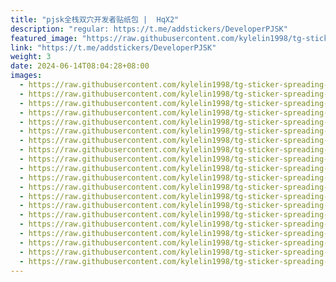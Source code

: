 ```yaml
---
title: "pjsk全栈双穴开发者贴纸包 |  HqX2"
description: "regular: https://t.me/addstickers/DeveloperPJSK"
featured_image: "https://raw.githubusercontent.com/kylelin1998/tg-sticker-spreading-worldwide-images/main/img/b258a755-3b44-40f8-bf35-8308048ede46.jpg"
link: "https://t.me/addstickers/DeveloperPJSK"
weight: 3
date: 2024-06-14T08:04:28+08:00
images:
  - https://raw.githubusercontent.com/kylelin1998/tg-sticker-spreading-worldwide-images/main/img/b258a755-3b44-40f8-bf35-8308048ede46.jpg
  - https://raw.githubusercontent.com/kylelin1998/tg-sticker-spreading-worldwide-images/main/img/a9fd4f4d-9e43-4186-8366-be65809fbd4d.jpg
  - https://raw.githubusercontent.com/kylelin1998/tg-sticker-spreading-worldwide-images/main/img/a8bcc9ad-151a-46f5-8ef5-cefc011a5c23.jpg
  - https://raw.githubusercontent.com/kylelin1998/tg-sticker-spreading-worldwide-images/main/img/d0f7cc8b-889d-493f-b47f-9bd6adfcdaf9.jpg
  - https://raw.githubusercontent.com/kylelin1998/tg-sticker-spreading-worldwide-images/main/img/6feda291-a0c0-417e-a6ea-e6c6305c0312.jpg
  - https://raw.githubusercontent.com/kylelin1998/tg-sticker-spreading-worldwide-images/main/img/488ca3e8-e653-46bc-bd62-9bef1c0507a0.jpg
  - https://raw.githubusercontent.com/kylelin1998/tg-sticker-spreading-worldwide-images/main/img/a71ad559-7356-4ab3-a519-068302fa77e2.jpg
  - https://raw.githubusercontent.com/kylelin1998/tg-sticker-spreading-worldwide-images/main/img/64354a92-e8a9-4678-8e4b-c992f8c84c32.jpg
  - https://raw.githubusercontent.com/kylelin1998/tg-sticker-spreading-worldwide-images/main/img/8564fefb-f767-4a27-8357-8fbdb7cff930.jpg
  - https://raw.githubusercontent.com/kylelin1998/tg-sticker-spreading-worldwide-images/main/img/0c80519a-361f-42ae-b65e-f2a19895a29b.jpg
  - https://raw.githubusercontent.com/kylelin1998/tg-sticker-spreading-worldwide-images/main/img/a6b97961-f5a2-4b0c-8f42-055e61f7e38c.jpg
  - https://raw.githubusercontent.com/kylelin1998/tg-sticker-spreading-worldwide-images/main/img/49f5d578-eb27-40ae-bb36-7ab57e7b8b04.jpg
  - https://raw.githubusercontent.com/kylelin1998/tg-sticker-spreading-worldwide-images/main/img/7006bc81-d94b-46af-af03-52439bb165df.jpg
  - https://raw.githubusercontent.com/kylelin1998/tg-sticker-spreading-worldwide-images/main/img/a6bc72d4-d348-4822-bcb2-5cf2de1abca1.jpg
  - https://raw.githubusercontent.com/kylelin1998/tg-sticker-spreading-worldwide-images/main/img/4bf64161-2938-437e-a71e-9d54f3b08f58.jpg
  - https://raw.githubusercontent.com/kylelin1998/tg-sticker-spreading-worldwide-images/main/img/c9055b67-e005-45b0-aa6d-5fc7711872fd.jpg
  - https://raw.githubusercontent.com/kylelin1998/tg-sticker-spreading-worldwide-images/main/img/13ce182c-62c9-48bb-b924-8354bfa82ac5.jpg
  - https://raw.githubusercontent.com/kylelin1998/tg-sticker-spreading-worldwide-images/main/img/8ea98ba5-1540-4fe3-9705-1e770d26beb7.jpg
  - https://raw.githubusercontent.com/kylelin1998/tg-sticker-spreading-worldwide-images/main/img/271b38e3-e92e-4bd7-992a-4bb501161734.jpg
  - https://raw.githubusercontent.com/kylelin1998/tg-sticker-spreading-worldwide-images/main/img/7271981a-6bcd-436f-a32f-7f10d2d82412.jpg
---
```

